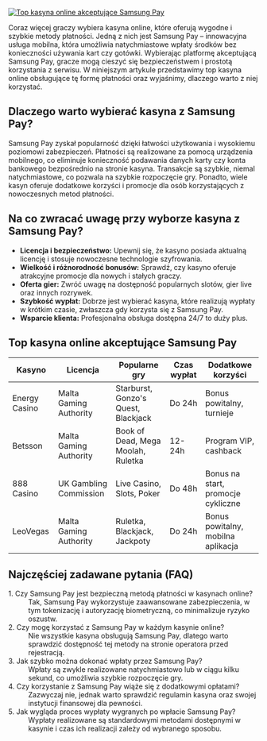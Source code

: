 [![Top kasyna online akceptujące Samsung Pay](https://123-caf.pages.dev/gitsignup.png)](https://vrmoo.ru/Bt82HjjY)

<p>Coraz więcej graczy wybiera kasyna online, które oferują wygodne i szybkie metody płatności. Jedną z nich jest Samsung Pay – innowacyjna usługa mobilna, która umożliwia natychmiastowe wpłaty środków bez konieczności używania kart czy gotówki. Wybierając platformę akceptującą Samsung Pay, gracze mogą cieszyć się bezpieczeństwem i prostotą korzystania z serwisu. W niniejszym artykule przedstawimy top kasyna online obsługujące tę formę płatności oraz wyjaśnimy, dlaczego warto z niej korzystać.</p>  <h2>Dlaczego warto wybierać kasyna z Samsung Pay?</h2> <p>Samsung Pay zyskał popularność dzięki łatwości użytkowania i wysokiemu poziomowi zabezpieczeń. Płatności są realizowane za pomocą urządzenia mobilnego, co eliminuje konieczność podawania danych karty czy konta bankowego bezpośrednio na stronie kasyna. Transakcje są szybkie, niemal natychmiastowe, co pozwala na szybkie rozpoczęcie gry. Ponadto, wiele kasyn oferuje dodatkowe korzyści i promocje dla osób korzystających z nowoczesnych metod płatności.</p>  <h2>Na co zwracać uwagę przy wyborze kasyna z Samsung Pay?</h2> <ul>   <li><strong>Licencja i bezpieczeństwo:</strong> Upewnij się, że kasyno posiada aktualną licencję i stosuje nowoczesne technologie szyfrowania.</li>   <li><strong>Wielkość i różnorodność bonusów:</strong> Sprawdź, czy kasyno oferuje atrakcyjne promocje dla nowych i stałych graczy.</li>   <li><strong>Oferta gier:</strong> Zwróć uwagę na dostępność popularnych slotów, gier live oraz innych rozrywek.</li>   <li><strong>Szybkość wypłat:</strong> Dobrze jest wybierać kasyna, które realizują wypłaty w krótkim czasie, zwłaszcza gdy korzysta się z Samsung Pay.</li>   <li><strong>Wsparcie klienta:</strong> Profesjonalna obsługa dostępna 24/7 to duży plus.</li> </ul>  <h2>Top kasyna online akceptujące Samsung Pay</h2> <table>   <thead>     <tr>       <th>Kasyno</th>       <th>Licencja</th>       <th>Popularne gry</th>       <th>Czas wypłat</th>       <th>Dodatkowe korzyści</th>     </tr>   </thead>   <tbody>     <tr>       <td>Energy Casino</td>       <td>Malta Gaming Authority</td>       <td>Starburst, Gonzo's Quest, Blackjack</td>       <td>Do 24h</td>       <td>Bonus powitalny, turnieje</td>     </tr>     <tr>       <td>Betsson</td>       <td>Malta Gaming Authority</td>       <td>Book of Dead, Mega Moolah, Ruletka</td>       <td>12-24h</td>       <td>Program VIP, cashback</td>     </tr>     <tr>       <td>888 Casino</td>       <td>UK Gambling Commission</td>       <td>Live Casino, Slots, Poker</td>       <td>Do 48h</td>       <td>Bonus na start, promocje cykliczne</td>     </tr>     <tr>       <td>LeoVegas</td>       <td>Malta Gaming Authority</td>       <td>Ruletka, Blackjack, Jackpoty</td>       <td>Do 24h</td>       <td>Bonus powitalny, mobilna aplikacja</td>     </tr>   </tbody> </table>  <h2>Najczęściej zadawane pytania (FAQ)</h2> <dl>   <dt>1. Czy Samsung Pay jest bezpieczną metodą płatności w kasynach online?</dt>   <dd>Tak, Samsung Pay wykorzystuje zaawansowane zabezpieczenia, w tym tokenizację i autoryzację biometryczną, co minimalizuje ryzyko oszustw.</dd>    <dt>2. Czy mogę korzystać z Samsung Pay w każdym kasynie online?</dt>   <dd>Nie wszystkie kasyna obsługują Samsung Pay, dlatego warto sprawdzić dostępność tej metody na stronie operatora przed rejestracją.</dd>    <dt>3. Jak szybko można dokonać wpłaty przez Samsung Pay?</dt>   <dd>Wpłaty są zwykle realizowane natychmiastowo lub w ciągu kilku sekund, co umożliwia szybkie rozpoczęcie gry.</dd>    <dt>4. Czy korzystanie z Samsung Pay wiąże się z dodatkowymi opłatami?</dt>   <dd>Zazwyczaj nie, jednak warto sprawdzić regulamin kasyna oraz swojej instytucji finansowej dla pewności.</dd>    <dt>5. Jak wygląda proces wypłaty wygranych po wpłacie Samsung Pay?</dt>   <dd>Wypłaty realizowane są standardowymi metodami dostępnymi w kasynie i czas ich realizacji zależy od wybranego sposobu.</dd> </dl>